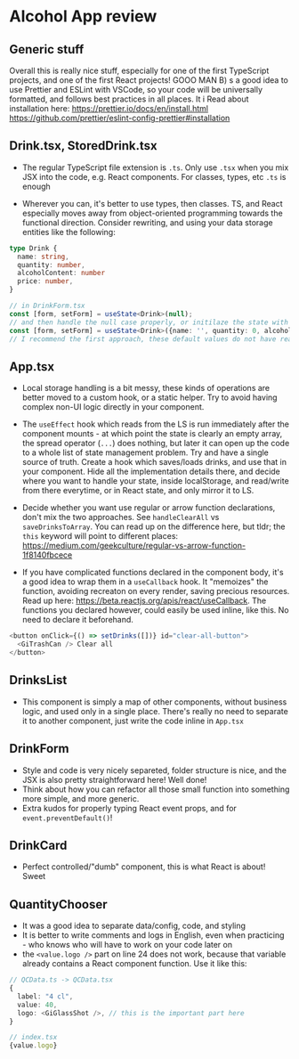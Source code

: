 # Alcohol App review

## Generic stuff

Overall this is really nice stuff, especially for one of the first TypeScript projects, and one of the first React projects!
GOOO MAN B)
s a good idea to use Prettier and ESLint with VSCode, so your code will be universally formatted, and follows best practices in all places.
It i
Read about installation here:
https://prettier.io/docs/en/install.html
https://github.com/prettier/eslint-config-prettier#installation

## Drink.tsx, StoredDrink.tsx

- The regular TypeScript file extension is `.ts`. Only use `.tsx` when you mix JSX into the code, e.g. React components. For classes, types, etc `.ts` is enough

- Wherever you can, it's better to use types, then classes. TS, and React especially moves away from object-oriented programming towards the functional direction. Consider rewriting, and using your data storage entities like the following:

```typescript
type Drink {
  name: string,
  quantity: number,
  alcoholContent: number
  price: number,
}

// in DrinkForm.tsx
const [form, setForm] = useState<Drink>(null);
// and then handle the null case properly, or initilaze the state with the desired default object like this:
const [form, setForm] = useState<Drink>({name: '', quantity: 0, alcoholContent: 0, price: 1});
// I recommend the first approach, these default values do not have real meaning
```

## App.tsx

- Local storage handling is a bit messy, these kinds of operations are better moved to a custom hook, or a static helper. Try to avoid having complex non-UI logic directly in your component.

- The `useEffect` hook which reads from the LS is run immediately after the component mounts - at which point the state is clearly an empty array, the spread operator (`...`) does nothing, but later it can open up the code to a whole list of state management problem. Try and have a single source of truth. Create a hook which saves/loads drinks, and use that in your component. Hide all the implementation details there, and decide where you want to handle your state, inside localStorage, and read/write from there everytime, or in React state, and only mirror it to LS.

- Decide whether you want use regular or arrow function declarations, don't mix the two approaches. See `handleClearAll` vs `saveDrinksToArray`. You can read up on the difference here, but tldr; the `this` keyword will point to different places: https://medium.com/geekculture/regular-vs-arrow-function-1f8140fbcece

- If you have complicated functions declared in the component body, it's a good idea to wrap them in a `useCallback` hook. It "memoizes" the function, avoiding recreaton on every render, saving precious resources. Read up here: https://beta.reactjs.org/apis/react/useCallback. The functions you declared however, could easily be used inline, like this. No need to declare it beforehand.

```typescript
<button onClick={() => setDrinks([])} id="clear-all-button">
  <GiTrashCan /> Clear all
</button>
```

## DrinksList

- This component is simply a map of other components, without business logic, and used only in a single place. There's really no need to separate it to another component, just write the code inline in `App.tsx`

## DrinkForm

- Style and code is very nicely separeted, folder structure is nice, and the JSX is also pretty straightforward here! Well done!
- Think about how you can refactor all those small function into something more simple, and more generic.
- Extra kudos for properly typing React event props, and for `event.preventDefault()`!

## DrinkCard

- Perfect controlled/"dumb" component, this is what React is about! Sweet

## QuantityChooser

- It was a good idea to separate data/config, code, and styling
- It is better to write comments and logs in English, even when practicing - who knows who will have to work on your code later on
- the `<value.logo />` part on line 24 does not work, because that variable already contains a React component function. Use it like this:

```typescript
// QCData.ts -> QCData.tsx
{
  label: "4 cl",
  value: 40,
  logo: <GiGlassShot />, // this is the important part here
}

// index.tsx
{value.logo}
```
